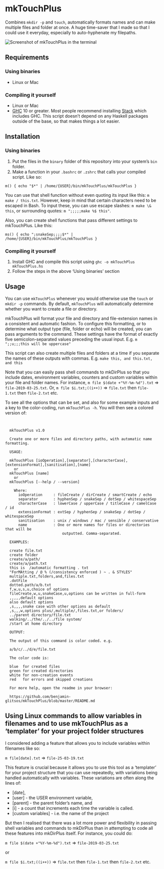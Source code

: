 # mkTouchPlus

Combines `mkdir -p` and `touch`, automatically formats names and can make multiple files and folder at once. A huge time-saver that I made so that I could use it everyday, especially to auto-hyphenate my filepaths.

![Screenshot of mkTouchPlus in the terminal](https://github.com/benjamin-glitsos/mkTouchPlus/blob/master/mkTouchPlus-screenshot.jpg)

## Requirements

### Using binaries

* Linux or Mac

### Compiling it yourself

* Linux or Mac
* [GHC](https://www.haskell.org/ghc/) 10 or greater. Most people recommend installing [Stack](https://docs.haskellstack.org/en/stable/README/) which includes GHC. This script doesn’t depend on any Haskell packages outside of the base, so that makes things a lot easier.

## Installation

### Using binaries

1. Put the files in the `binary` folder of this repository into your system’s `bin` folder.
2. Make a function in your `.bashrc` or `.zshrc` that calls your compiled script. Like so:

```
m() { echo "$*" | /home/{USER}/bin/mkTouchPlus/mkTouchPlus }
```

You can use that shell function without even quoting its input like this: `m make / this.txt`. However, keep in mind that certain characters need to be escaped in Bash. To input these, you can use escape slashes: `m make \& this`, or surrounding quotes: `m ";;;;;make %$ this"`.

Also, you can create shell functions that pass different settings to mkTouchPlus. Like this:

```
ms() { echo ";snakeSep;;;;$*" | /home/{USER}/bin/mkTouchPlus/mkTouchPlus }
```

### Compiling it yourself

1. Install GHC and compile this script using `ghc -o mkTouchPlus mkTouchPlus.hs`
2. Follow the steps in the above ‘Using binaries’ section

## Usage

You can use `mkTouchPlus` whenever you would otherwise use the `touch` or `mkdir -p` commands. By default, `mkTouchPlus` will automatically determine whether you want to create a file or directory.

mkTouchPlus will format your file and directory and file-extension names in a consistent and automatic fashion. To configure this formatting, or to determine what output type (file, folder or echo) will be created, you can pass arguments to the command. These settings have the format of exactly five semicolon-separated values preceding the usual input. E.g. `m ";;u;;;this will be uppercase"`

This script can also create multiple files and folders at a time if you separate the names of these outputs with commas. E.g. `make this, and this.txt, and this`

Note that you can easily pass shell commands to mkDirPlus so that you include dates, environment variables, counters and custom variables within your file and folder names. For instance, `m file $(date +"%Y-%m-%d").txt` => `file-2019-03-25.txt`. Or, `m file $i.txt;((i++))` => `file.txt` then `file-1.txt` then `file-2.txt` etc.

To see all the options that can be set, and also for some example inputs and a key to the color-coding, run `mkTouchPlus -h`. You will then see a colored version of:

```

  
  mkTouchPlus v1.0

  Create one or more files and directory paths, with automatic name formatting.
  
  USAGE:

  mkTouchPlus [ioOperation],[separator],[characterCase],[extensionFormat],[sanitisation],[name]
    or
  mkTouchPlus [name]
    or
  mkTouchPlus [--help / --version]

    Where:
      ioOperation     : fileCreate / dirCreate / smartCreate / echo
      separator       : hyphenSep / snakeSep / dotSep / whitespaceSep
      characterCase   : lowerCase / upperCase / titleCase / camelCase / id
      extensionFormat : extSep / hyphenSep / snakeSep / dotSep / whitespaceSep
      sanitisation    : unix / windows / mac / sensible / conservative
      name            : One or more names for files or directories that will be
                          outputted. Comma-separated.

  EXAMPLES:

  create file.txt
  create folder
  create/a/path/
  create/a/path.txt
  this is  /automatic formatting . txt
  "ForMAtting / @ % (/consistency enforced ) ~ . & STYLES"
  multiple.txt,folders,and,files.txt
  .dotFile
  dotted.path/a/b.txt
  f,w,u,s,u,choice of options
  fileCreate,w,u,snakeCase,u,options can be written in full-form
  ,,,,,default options
  also default options
  ,s,,,,snake case with other options as default
  ,s,,,w,options plus/,multiple/,files.txt,or folders/
  ../parent directory/file.txt
  walking/../the/../../file system/
  /start at home directory
  
  OUTPUT:

  The output of this command is color coded. e.g.

  a/b/c/../d/e/file.txt
  
  The color code is:

  blue  for created files
  green for created directories
  white for non-creation events
  red   for errors and skipped creations
  
  For more help, open the readme in your browser:

  https://github.com/benjamin-glitsos/mkTouchPlus/blob/master/README.md

```

## Using Linux commands to allow variables in filenames and to use mkTouchPlus as a ‘templater’ for your project folder structures

I considered adding a feature that allows you to include variables within filenames like so:

`m file[date].txt` => `file-25-03-19.txt`

This feature is crucial because it allows you to use this tool as a ‘templater’ for your project structure that you can use repeatedly, with variations being handled automatically with variables. These variations are often along the lines of:

* [date],
* [user] - the USER environment variable,
* [parent] - the parent folder’s name, and
* [i] - a count that increments each time the variable is called.
* [custom variables] - i.e. the name of the project

But then I realised that there was a lot more power and flexibility in passing shell variables and commands to mkDirPlus than in attempting to code all these features into mkDirPlus itself. For instance, you could do:

`m file $(date +"%Y-%m-%d").txt` => `file-2019-03-25.txt`

or

`m file $i.txt;((i++))` => `file.txt` then `file-1.txt` then `file-2.txt` etc.
